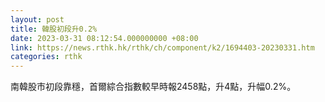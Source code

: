 ```yaml
---
layout: post
title: 韓股初段升0.2%
date: 2023-03-31 08:12:54.000000000 +08:00
link: https://news.rthk.hk/rthk/ch/component/k2/1694403-20230331.htm
categories: rthk
---
```


南韓股市初段靠穩，首爾綜合指數較早時報2458點，升4點，升幅0.2%。
